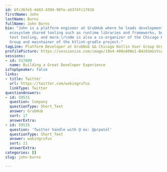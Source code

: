```yaml
---
id: bfc36fe5-4d43-4394-98fe-a5374fc17616
firstName: John
lastName: Burns
fullName: John Burns
bio: "John is a platform engineer at GrubHub where he leads development on all JVM
  ecosystem shared tooling such as runtime libraries and frameworks, build tooling,
  test tooling, and more.\r\nHe is also a co-organizer of the Chicago Kotlin User
  Group and maintainer of the ktlint-gradle project."
tagLine: Platform Developer at GrubHub && Chicago Kotlin User Group Organizer
profilePicture: https://sessionize.com/image/19e4-400o400o1-B4z6SmUsYcAGr3tye6Zc39.jpg
sessions:
- id: 537809
  name: Building a Great Developer Experience
isTopSpeaker: false
links:
- title: Twitter
  url: https://twitter.com/wakingrufus
  linkType: Twitter
questionAnswers:
- id: 59531
  question: Company
  questionType: Short_Text
  answer: GrubHub
  sort: 17
  answerExtra: 
- id: 59535
  question: 'Twitter handle with @ ex: @prpatel'
  questionType: Short_Text
  answer: wakingrufus
  sort: 21
  answerExtra: 
categories: []
slug: john-burns

---
```

